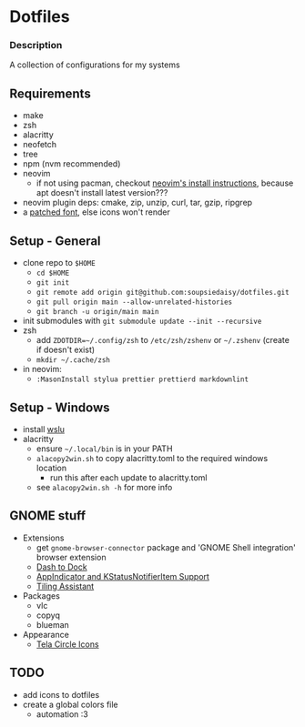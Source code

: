 # Dotfiles

### Description

A collection of configurations for my systems

## Requirements

- make
- zsh
- alacritty
- neofetch
- tree
- npm (nvm recommended)
- neovim
  - if not using pacman, checkout [neovim's install instructions](https://github.com/neovim/neovim/blob/master/INSTALL.md#linux), because apt doesn't install latest version???
- neovim plugin deps: cmake, zip, unzip, curl, tar, gzip, ripgrep
- a [patched font](https://www.nerdfonts.com/), else icons won't render

## Setup - General

- clone repo to `$HOME`
  - `cd $HOME`
  - `git init`
  - `git remote add origin git@github.com:soupsiedaisy/dotfiles.git`
  - `git pull origin main --allow-unrelated-histories`
  - `git branch -u origin/main main`
- init submodules with `git submodule update --init --recursive`
- zsh
  - add `ZDOTDIR=~/.config/zsh` to `/etc/zsh/zshenv` or `~/.zshenv` (create if doesn't exist)
  - `mkdir ~/.cache/zsh`
- in neovim:
  - `:MasonInstall stylua prettier prettierd markdownlint`

## Setup - Windows

- install [wslu](https://wslutiliti.es/wslu/install.html)
- alacritty
  - ensure `~/.local/bin` is in your PATH
  - `alacopy2win.sh` to copy alacritty.toml to the required windows location
    - run this after each update to alacritty.toml
  - see `alacopy2win.sh -h` for more info

## GNOME stuff

- Extensions
  - get `gnome-browser-connector` package and 'GNOME Shell integration' browser extension
  - [Dash to Dock](https://extensions.gnome.org/extension/307/dash-to-dock/)
  - [AppIndicator and KStatusNotifierItem Support](https://extensions.gnome.org/extension/615/appindicator-support/)
  - [Tiling Assistant](https://extensions.gnome.org/extension/3733/tiling-assistant/)
- Packages
    <!-- TODO -->
  - vlc
  - copyq
  - blueman
- Appearance
  - [Tela Circle Icons](https://github.com/vinceliuice/Tela-circle-icon-theme)

## TODO

- add icons to dotfiles
- create a global colors file
  - automation :3

